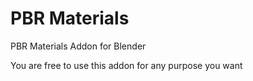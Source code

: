 # PBR Materials
PBR Materials Addon for Blender

You are free to use this addon for any purpose you want
